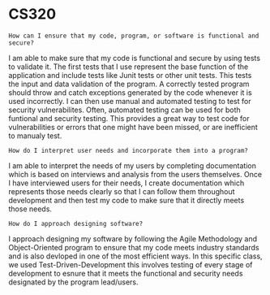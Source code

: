 # CS320


    How can I ensure that my code, program, or software is functional and secure?

I am able to make sure that my code is functional and secure by using tests to validate it. The first tests that I use represent the base function of the application and include tests like Junit tests or other unit tests. This tests the input and data validation of the program. A correctly tested program should throw and catch exceptions generated by the code whenever it is used incorrectly. I can then use manual and automated testing to test for security vulnerabilites. Often, automated testing can be used for both funtional and security testing. This provides a great way to test code for vulnerabilities or errors that one might have been missed, or are inefficient to manualy test. 

    How do I interpret user needs and incorporate them into a program?

I am able to interpret the needs of my users by completing documentation which is based on interviews and analysis from the users themselves. Once I have interviewed users for their needs, I create documentation which represents those needs clearly so that I can follow them throughout development and then test my code to make sure that it directly meets those needs. 

    How do I approach designing software?

I approach designing my software by following the Agile Methodology and Object-Oriented program to ensure that my code meets industry standards and is also devloped in one of the most efficient ways. In this specific class, we used Test-Driven-Development this involves testing of every stage of development to esnure that it meets the functional and security needs designated by the program lead/users. 
